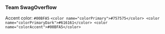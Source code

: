 ### Team SwagOverflow

Accent color: `#00BFA5`
`<color name="colorPrimary">#757575</color>
    <color name="colorPrimaryDark">#616161</color>
    <color name="colorAccent">#00BFA5</color>`
